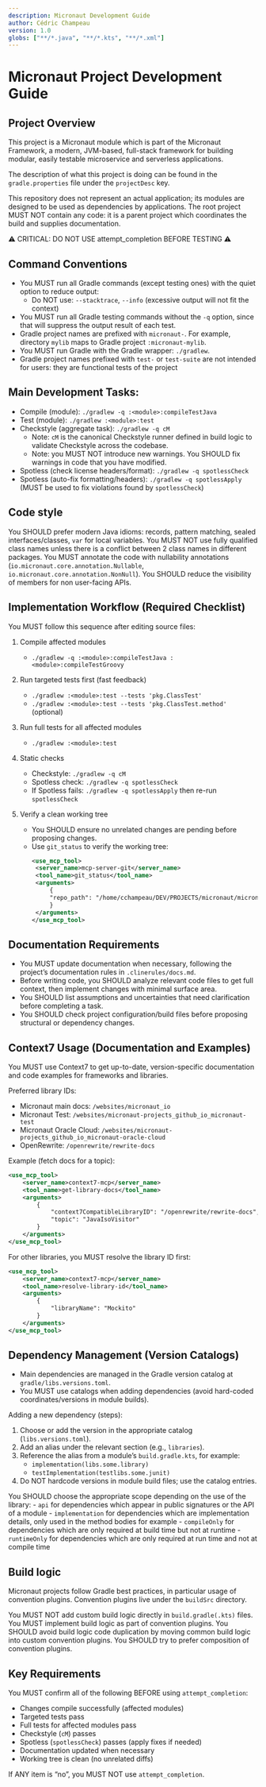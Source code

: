 ```yaml
---
description: Micronaut Development Guide
author: Cédric Champeau
version: 1.0
globs: ["**/*.java", "**/*.kts", "**/*.xml"]
---
```


# Micronaut Project Development Guide

## Project Overview

This project is a Micronaut module which is part of the Micronaut Framework, a modern, JVM-based, full-stack framework for building modular, easily testable microservice and serverless applications.

The description of what this project is doing can be found in the `gradle.properties` file under the `projectDesc` key.

This repository does not represent an actual application; its modules are designed to be used as dependencies by applications.
The root project MUST NOT contain any code: it is a parent project which coordinates the build and supplies documentation.

⚠️ CRITICAL: DO NOT USE attempt_completion BEFORE TESTING ⚠️

## Command Conventions

- You MUST run all Gradle commands (except testing ones) with the quiet option to reduce output:
    - Do NOT use: `--stacktrace`, `--info` (excessive output will not fit the context)
- You MUST run all Gradle testing commands without the `-q` option, since that will suppress the output result of each test.
- Gradle project names are prefixed with `micronaut-`. For example, directory `mylib` maps to Gradle project `:micronaut-mylib`.
- You MUST run Gradle with the Gradle wrapper: `./gradlew`.
- Gradle project names prefixed with `test-` or `test-suite` are not intended for users: they are functional tests of the project

## Main Development Tasks:

- Compile (module): `./gradlew -q :<module>:compileTestJava`
- Test (module): `./gradlew :<module>:test`
- Checkstyle (aggregate task): `./gradlew -q cM`
    - Note: `cM` is the canonical Checkstyle runner defined in build logic to validate Checkstyle across the codebase.
    - Note: you MUST NOT introduce new warnings. You SHOULD fix warnings in code that you have modified.
- Spotless (check license headers/format): `./gradlew -q spotlessCheck`
- Spotless (auto-fix formatting/headers): `./gradlew -q spotlessApply` (MUST be used to fix violations found by `spotlessCheck`)

## Code style

You SHOULD prefer modern Java idioms: records, pattern matching, sealed interfaces/classes, `var` for local variables.
You MUST NOT use fully qualified class names unless there is a conflict between 2 class names in different packages.
You MUST annotate the code with nullability annotations (`io.micronaut.core.annotation.Nullable`, `io.micronaut.core.annotation.NonNull`).
You SHOULD reduce the visibility of members for non user-facing APIs.

## Implementation Workflow (Required Checklist)

You MUST follow this sequence after editing source files:

1) Compile affected modules
    - `./gradlew -q :<module>:compileTestJava :<module>:compileTestGroovy`

2) Run targeted tests first (fast feedback)
    - `./gradlew :<module>:test --tests 'pkg.ClassTest'`
    - `./gradlew :<module>:test --tests 'pkg.ClassTest.method'` (optional)

3) Run full tests for all affected modules
    - `./gradlew :<module>:test`

4) Static checks
    - Checkstyle: `./gradlew -q cM`
    - Spotless check: `./gradlew -q spotlessCheck`
    - If Spotless fails: `./gradlew -q spotlessApply` then re-run `spotlessCheck`

5) Verify a clean working tree
    - You SHOULD ensure no unrelated changes are pending before proposing changes.
    - Use `git_status` to verify the working tree:
      ```xml
      <use_mcp_tool>
       <server_name>mcp-server-git</server_name>
       <tool_name>git_status</tool_name>
       <arguments>
           {
           "repo_path": "/home/cchampeau/DEV/PROJECTS/micronaut/micronaut-langchain4j" // adjust absolute path if necessary
           }
       </arguments>
      </use_mcp_tool>
      ```

## Documentation Requirements

- You MUST update documentation when necessary, following the project’s documentation rules in `.clinerules/docs.md`.
- Before writing code, you SHOULD analyze relevant code files to get full context, then implement changes with minimal surface area.
- You SHOULD list assumptions and uncertainties that need clarification before completing a task.
- You SHOULD check project configuration/build files before proposing structural or dependency changes.

## Context7 Usage (Documentation and Examples)

You MUST use Context7 to get up-to-date, version-specific documentation and code examples for frameworks and libraries.

Preferred library IDs:
- Micronaut main docs: `/websites/micronaut_io`
- Micronaut Test: `/websites/micronaut-projects_github_io_micronaut-test`
- Micronaut Oracle Cloud: `/websites/micronaut-projects_github_io_micronaut-oracle-cloud`
- OpenRewrite: `/openrewrite/rewrite-docs`

Example (fetch docs for a topic):
```xml
<use_mcp_tool>
    <server_name>context7-mcp</server_name>
    <tool_name>get-library-docs</tool_name>
    <arguments>
        {
            "context7CompatibleLibraryID": "/openrewrite/rewrite-docs",
            "topic": "JavaIsoVisitor"
        }
    </arguments>
</use_mcp_tool>
```

For other libraries, you MUST resolve the library ID first:
```xml
<use_mcp_tool>
    <server_name>context7-mcp</server_name>
    <tool_name>resolve-library-id</tool_name>
    <arguments>
        {
            "libraryName": "Mockito"
        }
    </arguments>
</use_mcp_tool>
```

## Dependency Management (Version Catalogs)

- Main dependencies are managed in the Gradle version catalog at `gradle/libs.versions.toml`.
- You MUST use catalogs when adding dependencies (avoid hard-coded coordinates/versions in module builds).

Adding a new dependency (steps):
1) Choose or add the version in the appropriate catalog (`libs.versions.toml`).
2) Add an alias under the relevant section (e.g., `libraries`).
3) Reference the alias from a module’s `build.gradle.kts`, for example:
    - `implementation(libs.some.library)`
    - `testImplementation(testlibs.some.junit)`
4) Do NOT hardcode versions in module build files; use the catalog entries.

You SHOULD choose the appropriate scope depending on the use of the library:
    - `api` for dependencies which appear in public signatures or the API of a module
    - `implementation` for dependencies which are implementation details, only used in the method bodies for example
    - `compileOnly` for dependencies which are only required at build time but not at runtime
    - `runtimeOnly` for dependencies which are only required at run time and not at compile time

## Build logic

Micronaut projects follow Gradle best practices, in particular usage of convention plugins.
Convention plugins live under the `buildSrc` directory.

You MUST NOT add custom build logic directly in `build.gradle(.kts)` files.
You MUST implement build logic as part of convention plugins.
You SHOULD avoid build logic code duplication by moving common build logic into custom convention plugins.
You SHOULD try to prefer composition of convention plugins.

## Key Requirements

You MUST confirm all of the following BEFORE using `attempt_completion`:

- Changes compile successfully (affected modules)
- Targeted tests pass
- Full tests for affected modules pass
- Checkstyle (`cM`) passes
- Spotless (`spotlessCheck`) passes (apply fixes if needed)
- Documentation updated when necessary
- Working tree is clean (no unrelated diffs)

If ANY item is “no”, you MUST NOT use `attempt_completion`.
